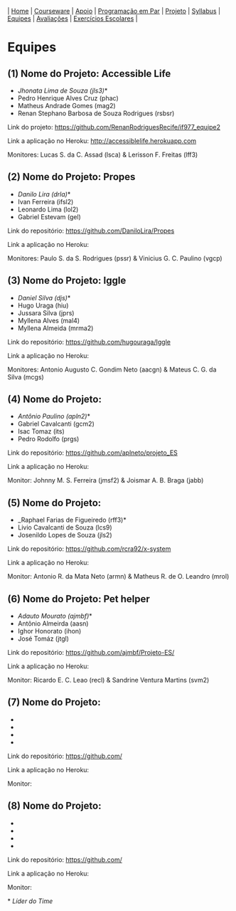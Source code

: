 | [Home](https://github.com/vinicius3w/if977) | [Courseware](/pages/courseware.md) | [Apoio](/pages/apoio.md) | [Programação em Par](/pages/pairprogramming.md) | [Projeto](/pages/projeto.md) | [Syllabus](/pages/syllabus.md) | [Equipes](/pages/equipes.md) | [Avaliações](/pages/avaliacoes.md) | [Exercícios Escolares](/pages/exerciciosescolares.md) |

# Equipes

## (1) Nome do Projeto: Accessible Life

* _Jhonata Lima de Souza (jls3)_\*
* Pedro Henrique Alves Cruz (phac)
* Matheus Andrade Gomes (mag2)
* Renan Stephano Barbosa de Souza Rodrigues (rsbsr)

Link do projeto: <https://github.com/RenanRodriguesRecife/if977_equipe2>

Link a aplicação no Heroku: <http://accessiblelife.herokuapp.com>

Monitores: Lucas S. da C. Assad (lsca) & Lerisson F. Freitas (lff3)

## (2) Nome do Projeto: Propes

* _Danilo Lira (drla)_\*
* Ivan Ferreira (ifsl2)
* Leonardo Lima (lol2)
* Gabriel Estevam (gel)

Link do repositório: <https://github.com/DaniloLira/Propes>

Link a aplicação no Heroku:

Monitores: Paulo S. da S. Rodrigues (pssr) & Vinicius G. C. Paulino (vgcp)

## (3) Nome do Projeto: Iggle

* _Daniel Silva (djs)_\*
* Hugo Uraga (hiu)
* Jussara Silva (jprs)
* Myllena Alves (mal4)
* Myllena Almeida (mrma2)

Link do repositório: <https://github.com/hugouraga/Iggle>

Link a aplicação no Heroku:

Monitores: Antonio Augusto C. Gondim Neto (aacgn) & Mateus C. G. da Silva (mcgs)

## (4) Nome do Projeto:  

* _Antônio Paulino (apln2)_\*
* Gabriel Cavalcanti (gcm2)
* Isac Tomaz (its)
* Pedro Rodolfo (prgs)

Link do repositório: <https://github.com/aplneto/projeto_ES>

Link a aplicação no Heroku:

Monitor: Johnny M. S. Ferreira (jmsf2) & Joismar A. B. Braga (jabb)

## (5) Nome do Projeto:  

* _Raphael Farias de Figueiredo (rff3)\*
* Livio Cavalcanti de Souza (lcs9)
* Josenildo Lopes de Souza (jls2)

Link do repositório: <https://github.com/rcra92/x-system>

Link a aplicação no Heroku:

Monitor: Antonio R. da Mata Neto (armn) & Matheus R. de O. Leandro (mrol)

## (6) Nome do Projeto: Pet helper

* _Adauto Mourato (ajmbf)_\*
* Antônio Almeirda (aasn)
* Ighor Honorato (ihon)
* José Tomáz (jtgl)

Link do repositório: <https://github.com/ajmbf/Projeto-ES/>

Link a aplicação no Heroku:

Monitor: Ricardo E. C. Leao (recl) & Sandrine Ventura Martins (svm2)

## (7) Nome do Projeto:  

* 
* 
* 
* 

Link do repositório: <https://github.com/>

Link a aplicação no Heroku:

Monitor: 

## (8) Nome do Projeto:  

* 
* 
* 
* 

Link do repositório: <https://github.com/>

Link a aplicação no Heroku:

Monitor: 

\* _Líder do Time_
